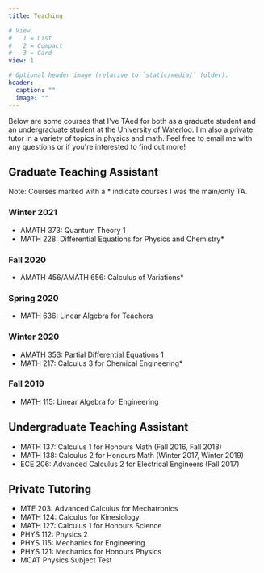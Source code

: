 ```yaml
---
title: Teaching

# View.
#   1 = List
#   2 = Compact
#   3 = Card
view: 1

# Optional header image (relative to `static/media/` folder).
header:
  caption: ""
  image: ""
---
```


Below are some courses that I've TAed for both as a graduate student and an undergraduate student at the University of Waterloo. I'm also a private tutor in a variety of topics in physics and math. Feel free to email me with any questions or if you're interested to find out more!

## Graduate Teaching Assistant

Note: Courses marked with a * indicate courses I was the main/only TA.

### Winter 2021

- AMATH 373: Quantum Theory 1
- MATH 228: Differential Equations for Physics and Chemistry*

### Fall 2020

- AMATH 456/AMATH 656: Calculus of Variations*

### Spring 2020

- MATH 636: Linear Algebra for Teachers

### Winter 2020

- AMATH 353: Partial Differential Equations 1
- MATH 217: Calculus 3 for Chemical Engineering*

### Fall 2019

- MATH 115: Linear Algebra for Engineering





## Undergraduate Teaching Assistant

- MATH 137: Calculus 1 for Honours Math (Fall 2016, Fall 2018)
- MATH 138: Calculus 2 for Honours Math (Winter 2017, Winter 2019)
- ECE 206: Advanced Calculus 2 for Electrical Engineers (Fall 2017)





## Private Tutoring

- MTE 203: Advanced Calculus for Mechatronics
- MATH 124: Calculus for Kinesiology
- MATH 127: Calculus 1 for Honours Science
- PHYS 112: Physics 2
- PHYS 115: Mechanics for Engineering
- PHYS 121: Mechanics for Honours Physics
- MCAT Physics Subject Test
